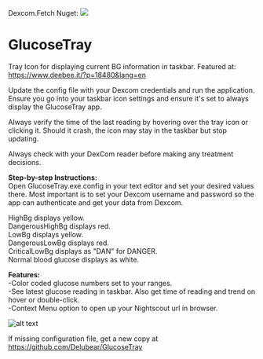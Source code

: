Dexcom.Fetch Nuget: <img src="https://ci.appveyor.com/api/projects/status/xvjv4m8p6lo9agt8?svg=true" /> 

# GlucoseTray
Tray Icon for displaying current BG information in taskbar.
Featured at: https://www.deebee.it/?p=18480&lang=en

Update the config file with your Dexcom credentials and run the application.  Ensure you go into your taskbar icon settings and ensure it's set to always display the GlucoseTray app.

Always verify the time of the last reading by hovering over the tray icon or clicking it.  Should it crash, the icon may stay in the taskbar but stop updating.

Always check with your DexCom reader before making any treatment decisions.


<strong>Step-by-step Instructions:</strong> <br>
Open GlucoseTray.exe.config in your text editor and set your desired values there.  Most important is to set your Dexcom username and password so the app can authenticate and get your data from Dexcom.

HighBg displays yellow. <br>
DangerousHighBg displays red. <br>
LowBg displays yellow. <br>
DangerousLowBg displays red. <br>
CriticalLowBg displays as "DAN" for DANGER. <br>
Normal blood glucose displays as white. <br>

<strong>Features:</strong> <br>
-Color coded glucose numbers set to your ranges. <br>
-See latest glucose reading in taskbar.  Also get time of reading and trend on hover or double-click. <br>
-Context Menu option to open up your Nightscout url in browser. <br>

![alt text](https://raw.githubusercontent.com/Delubear/GlucoseTray/master/2019-05-03_16-18-24.png)


If missing configuration file, get a new copy at https://github.com/Delubear/GlucoseTray
